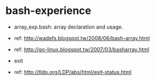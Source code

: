 bash-experience
===============

* array_exp.bash: array declaration and usage.
 * ref: http://wadefs.blogspot.tw/2008/06/bash-array.html
 * ref: http://go-linux.blogspot.tw/2007/03/basharray.html

* exit
 * ref: http://tldp.org/LDP/abs/html/exit-status.html


